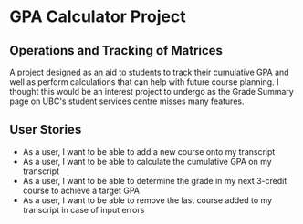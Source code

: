 # GPA Calculator Project

## Operations and Tracking of Matrices


A project designed as an aid to students to track their cumulative GPA and well as
perform calculations that can help with future course planning. I thought this would be an interest project to undergo as the Grade Summary page on UBC's
student services centre misses many features.


## User Stories

- As a user, I want to be able to add a new course onto my transcript
- As a user, I want to be able to calculate the cumulative GPA on my transcript
- As a user, I want to be able to determine the grade in my next 3-credit course to achieve a target GPA
- As a user, I want to be able to remove the last course added to my transcript in case of input errors
